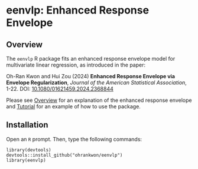 # eenvlp: Enhanced Response Envelope

<!-- badges: start -->
<!-- badges: end -->


## Overview

The `eenvlp` R package fits an enhanced response envelope model for
multivariate linear regression, as introduced in the paper:

Oh-Ran Kwon and Hui Zou (2024) **Enhanced Response Envelope via Envelope
Regularization**, *Journal of the American Statistical Association*,
1-22. DOI:
[10.1080/01621459.2024.2368844](https://doi.org/10.1080/01621459.2024.2368844)

Please see [Overview](https://ohrankwon.github.io/eenvlp/articles/overview.html) for an explanation of the enhanced response envelope and  [Tutorial](https://ohrankwon.github.io/eenvlp/articles/tutorial.html) for an example of how to use the package.

## Installation

Open an `R` prompt. Then, type the following commands:

    library(devtools)
    devtools::install_github("ohrankwon/eenvlp")
    library(eenvlp)
